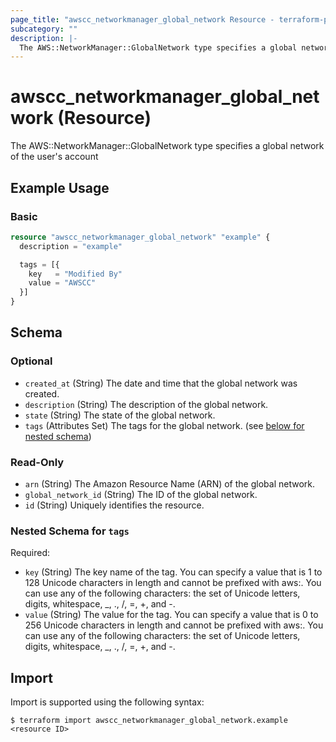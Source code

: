 ```yaml
---
page_title: "awscc_networkmanager_global_network Resource - terraform-provider-awscc"
subcategory: ""
description: |-
  The AWS::NetworkManager::GlobalNetwork type specifies a global network of the user's account
---
```


# awscc_networkmanager_global_network (Resource)

The AWS::NetworkManager::GlobalNetwork type specifies a global network of the user's account

## Example Usage

### Basic

```terraform
resource "awscc_networkmanager_global_network" "example" {
  description = "example"

  tags = [{
    key   = "Modified By"
    value = "AWSCC"
  }]
}
```

<!-- schema generated by tfplugindocs -->
## Schema

### Optional

- `created_at` (String) The date and time that the global network was created.
- `description` (String) The description of the global network.
- `state` (String) The state of the global network.
- `tags` (Attributes Set) The tags for the global network. (see [below for nested schema](#nestedatt--tags))

### Read-Only

- `arn` (String) The Amazon Resource Name (ARN) of the global network.
- `global_network_id` (String) The ID of the global network.
- `id` (String) Uniquely identifies the resource.

<a id="nestedatt--tags"></a>
### Nested Schema for `tags`

Required:

- `key` (String) The key name of the tag. You can specify a value that is 1 to 128 Unicode characters in length and cannot be prefixed with aws:. You can use any of the following characters: the set of Unicode letters, digits, whitespace, _, ., /, =, +, and -.
- `value` (String) The value for the tag. You can specify a value that is 0 to 256 Unicode characters in length and cannot be prefixed with aws:. You can use any of the following characters: the set of Unicode letters, digits, whitespace, _, ., /, =, +, and -.

## Import

Import is supported using the following syntax:

```shell
$ terraform import awscc_networkmanager_global_network.example <resource ID>
```